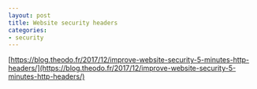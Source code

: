 ```yaml
---
layout: post
title: Website security headers
categories:
- security
---
```


[https://blog.theodo.fr/2017/12/improve-website-security-5-minutes-http-headers/](https://blog.theodo.fr/2017/12/improve-website-security-5-minutes-http-headers/)